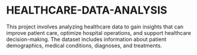 # HEALTHCARE-DATA-ANALYSIS
This project involves analyzing healthcare data to gain insights that can improve patient care, optimize hospital operations, and support healthcare decision-making. The dataset includes information about patient demographics, medical conditions, diagnoses, and treatments.
